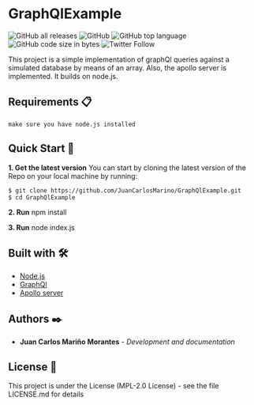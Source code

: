 # GraphQlExample

![GitHub all releases](https://img.shields.io/github/downloads/JuanCarlosMarino/GraphQlExample/total?color=%2333E0FF&logo=GitHub&logoColor=3364FF)
![GitHub](https://img.shields.io/github/license/JuanCarlosMarino/GraphQlExample?color=FF3333&logo=Mozilla&logoColor=CF2B2D)
![GitHub top language](https://img.shields.io/github/languages/top/JuanCarlosMarino/GraphQlExample)
![GitHub code size in bytes](https://img.shields.io/github/languages/code-size/JuanCarlosMarino/GraphQlExample)
![Twitter Follow](https://img.shields.io/twitter/follow/mireminombre?style=social)

This project is a simple implementation of graphQl queries against a simulated database by means of an array. Also, the apollo server is implemented. It builds on node.js.

## Requirements 📋

```
make sure you have node.js installed
```

## Quick Start 🚀

**1. Get the latest version**
You can start by cloning the latest version of the Repo on your local machine by running:

```
$ git clone https://github.com/JuanCarlosMarino/GraphQlExample.git
$ cd GraphQlExample
```

**2. Run** npm install

**3. Run** node index.js

## Built with 🛠️

* [Node.js](https://nodejs.org/es/) 
* [GraphQl](https://graphql.org/)
* [Apollo server](https://www.apollographql.com/docs/)

## Authors ✒️

* **Juan Carlos Mariño Morantes** - *Development and documentation* 

## License 📄

This project is under the License (MPL-2.0 License) - see the file LICENSE.md for details
